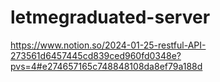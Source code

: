 # letmegraduated-server

https://www.notion.so/2024-01-25-restful-API-273561d6457445cd839ced960fd0348e?pvs=4#e274657165c748848108da8ef79a188d